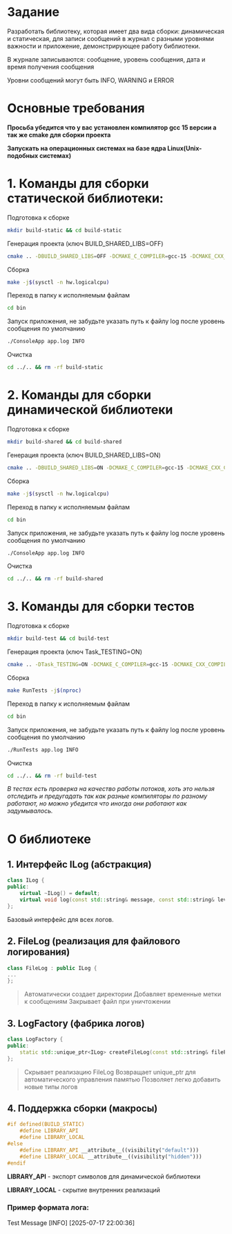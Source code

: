 # Задание 
Разработать библиотеку, которая имеет два вида сборки: динамическая и статическая, для записи сообщений в журнал с разными уровнями важности и приложение, демонстрирующее работу библиотеки. 

В журнале записываются: сообщение, уровень сообщения, дата и время получения сообщения

Уровни сообщений могут быть INFO, WARNING и ERROR

# Основные требования 
__Просьба убедится что у вас установлен компилятор gcc 15 версии а так же cmake для сборки проекта__

__Запускать на операционных системах на базе ядра Linux(Unix-подобных системах)__

# 1. Команды для сборки статической библиотеки:
Подготовка к сборке
```Bash
mkdir build-static && cd build-static
```
Генерация проекта (ключ BUILD_SHARED_LIBS=OFF)
```Bash
cmake .. -DBUILD_SHARED_LIBS=OFF -DCMAKE_C_COMPILER=gcc-15 -DCMAKE_CXX_COMPILER=g++-15
```
Сборка
```Bash
make -j$(sysctl -n hw.logicalcpu)
```
Переход в папку к исполняемым файлам
```Bash
cd bin
```
Запуск приложения, не забудьте указать путь к файлу log после уровень сообщения по умолчанию 
```Bash
./ConsoleApp app.log INFO 
```
Очистка
```Bash
cd ../.. && rm -rf build-static
```

# 2. Команды для сборки динамической библиотеки
Подготовка к сборке
```Bash
mkdir build-shared && cd build-shared
```
Генерация проекта (ключ BUILD_SHARED_LIBS=ON)
```Bash
cmake .. -DBUILD_SHARED_LIBS=ON -DCMAKE_C_COMPILER=gcc-15 -DCMAKE_CXX_COMPILER=g++-15
```

Сборка
```Bash
make -j$(sysctl -n hw.logicalcpu)
```

Переход в папку к исполняемым файлам
```Bash
cd bin
```

Запуск приложения, не забудьте указать путь к файлу log после уровень сообщения по умолчанию
```Bash
./ConsoleApp app.log INFO 
```

Очистка
```Bash
cd ../.. && rm -rf build-shared
```

# 3. Команды для сборки тестов
Подготовка к сборке
```Bash
mkdir build-test && cd build-test
```

Генерация проекта (ключ Task_TESTING=ON)
```Bash
cmake .. -DTask_TESTING=ON -DCMAKE_C_COMPILER=gcc-15 -DCMAKE_CXX_COMPILER=g++-15
```
Сборка
```Bash
make RunTests -j$(nproc)
```
Переход в папку к исполняемым файлам
```Bash
cd bin     
```

Запуск приложения, не забудьте указать путь к файлу log после уровень сообщения по умолчанию
```Bash
./RunTests app.log INFO
```

Очистка
```Bash
cd ../.. && rm -rf build-test
```

_В тестах есть проверка на качество работы потоков, хоть это нельзя отследить и предугадать так как разные компиляторы по разному работают, но можно убедится что иногда они работают как задумывалось._

# О библиотеке

## 1. Интерфейс ILog (абстракция)

```c++
class ILog {
public:
    virtual ~ILog() = default;
    virtual void log(const std::string& message, const std::string& level) = 0;
};
```

Базовый интерфейс для всех логов.

## 2. FileLog (реализация для файлового логирования)

```c++
class FileLog : public ILog {
...
};
```

>Автоматически создает директории
>Добавляет временные метки к сообщениям
>Закрывает файл при уничтожении

## 3. LogFactory (фабрика логов)

```c++
class LogFactory {
public:
    static std::unique_ptr<ILog> createFileLog(const std::string& filePath);
};
```
>Скрывает реализацию FileLog
>Возвращает unique_ptr для автоматического управления памятью
>Позволяет легко добавить новые типы логов

## 4. Поддержка сборки (макросы)

```c++
#if defined(BUILD_STATIC) 
    #define LIBRARY_API
    #define LIBRARY_LOCAL
#else 
    #define LIBRARY_API __attribute__((visibility("default"))) 
    #define LIBRARY_LOCAL __attribute__((visibility("hidden")))
#endif
```

__LIBRARY_API__ - экспорт символов для динамической библиотеки

__LIBRARY_LOCAL__ - скрытие внутренних реализаций

### Пример формата лога:

Test Message [INFO] [2025-07-17 22:00:36] 